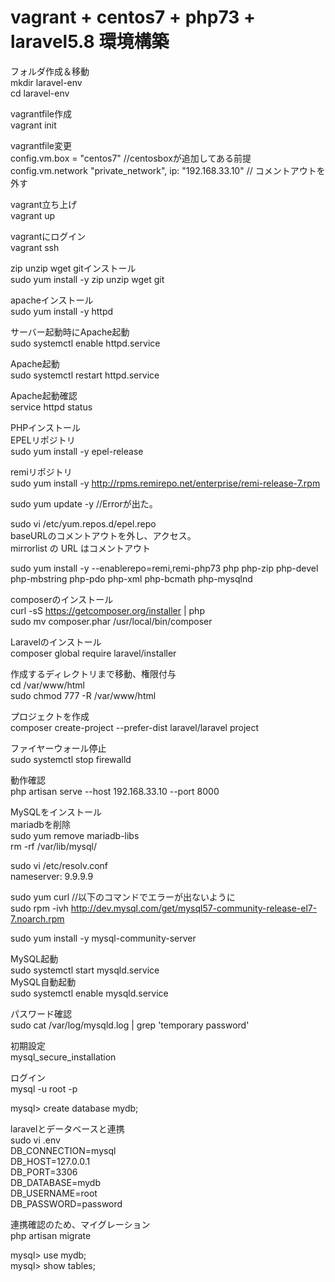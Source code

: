 # vagrant + centos7 + php73 + laravel5.8 環境構築
  
フォルダ作成＆移動  
mkdir laravel-env   
cd laravel-env  

vagrantfile作成  
vagrant init  
  
vagrantfile変更  
config.vm.box = "centos7" //centosboxが追加してある前提  
config.vm.network "private_network", ip: "192.168.33.10" // コメントアウトを外す  
  
vagrant立ち上げ  
vagrant up  
  
vagrantにログイン  
vagrant ssh  
  
zip unzip wget gitインストール  
sudo yum install -y zip unzip wget git  
  
apacheインストール  
  sudo yum install -y httpd  
  
  サーバー起動時にApache起動  
  sudo systemctl enable httpd.service  
    
  Apache起動  
  sudo systemctl restart httpd.service  
    
  Apache起動確認  
  service httpd status  

PHPインストール  
  EPELリポジトリ  
  sudo yum install -y epel-release  
  
  remiリポジトリ  
  sudo yum install -y http://rpms.remirepo.net/enterprise/remi-release-7.rpm  
    
  sudo yum update -y //Errorが出た。   
    
  sudo vi /etc/yum.repos.d/epel.repo   
  baseURLのコメントアウトを外し、アクセス。  
  mirrorlist の URL はコメントアウト  
     
  sudo yum install -y --enablerepo=remi,remi-php73 php php-zip php-devel php-mbstring php-pdo php-xml php-bcmath php-mysqlnd  
    
composerのインストール  
  curl -sS https://getcomposer.org/installer | php  
  sudo mv composer.phar /usr/local/bin/composer  
  
Laravelのインストール  
  composer global require laravel/installer  
  
作成するディレクトリまで移動、権限付与  
cd /var/www/html   
sudo chmod 777 -R /var/www/html  
   
プロジェクトを作成  
composer create-project --prefer-dist laravel/laravel project  

ファイヤーウォール停止  
sudo systemctl stop firewalld  
  
動作確認  
php artisan serve --host 192.168.33.10 --port 8000  

MySQLをインストール  
  mariadbを削除  
  sudo yum remove mariadb-libs  
  rm -rf /var/lib/mysql/  
   
  sudo vi /etc/resolv.conf  
  nameserver: 9.9.9.9  
  
  sudo yum curl //以下のコマンドでエラーが出ないように  
  sudo rpm -ivh http://dev.mysql.com/get/mysql57-community-release-el7-7.noarch.rpm  
    
  sudo yum install -y mysql-community-server    
  
  MySQL起動  
  sudo systemctl start mysqld.service   
  MySQL自動起動  
  sudo systemctl enable mysqld.service  
  
  パスワード確認  
  sudo cat /var/log/mysqld.log | grep 'temporary password'  
  
  初期設定  
  mysql_secure_installation  
  
  ログイン  
  mysql -u root -p  
 
  mysql> create database mydb;    

  laravelとデータベースと連携  
  sudo vi .env  
  DB_CONNECTION=mysql  
  DB_HOST=127.0.0.1  
  DB_PORT=3306  
  DB_DATABASE=mydb  
  DB_USERNAME=root  
  DB_PASSWORD=password  
  
  連携確認のため、マイグレーション  
  php artisan migrate  
  
  mysql> use mydb;  
  mysql> show tables;  
  


  

